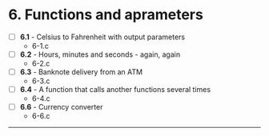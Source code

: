 # 6. Functions and aprameters
- [ ] **6.1** - Celsius to Fahrenheit with output parameters
    - 6-1.c
- [ ] **6.2** - Hours, minutes and seconds - again, again
    - 6-2.c
- [ ] **6.3** - Banknote delivery from an ATM
    - 6-3.c
- [ ] **6.4** - A function that calls another functions several times
    - 6-4.c
- [ ] **6.6** - Currency converter
    - 6-6.c
---